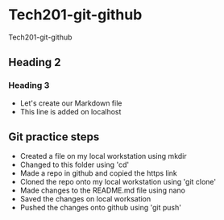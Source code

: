 # Tech201-git-github
Tech201-git-github

## Heading 2
### Heading 3
- Let's create our Markdown file
- This line is added on localhost

## Git practice steps 
- Created a file on my local workstation using mkdir
- Changed to this folder using 'cd'
- Made a repo in github and copied the https link
- Cloned the repo onto my local workstation using 'git clone'
- Made changes to the README.md file using nano
- Saved the changes on local worksation
- Pushed the changes onto github using 'git push' 
